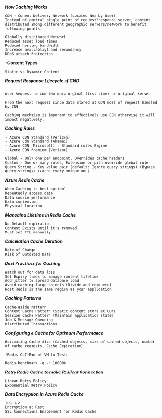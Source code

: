 ***How Caching Works***

```
CDN - Conent Delivery Network (Located Nearby User)
Instead of central single point of request/response server, content distributed among different geographic servers/network to benefit following points.

Globally distributed Network
Reduced asset load times
Reduced hosting bandwidth
Increase availabliyt and redundancy
DDoS attach Protection

```

***Content Types**
```
Static vs Dynamic Content
```

***Request Response Lifecycle of CND***
```

User Request -> CDN (No data orginal first time) -> Original Server

From the next request since data stored at CDN most of request handled by CDN

Caching mechnism is imporant to effectively use CDN otherwise it will impact negatively.

```

***Caching Rules***
```
- Azure CDN Standard (Verizon)
- Azure Cdn Standard (Akamai)
- Azure CDN (Microsoft) - Standard rules Engine
- Azure CDN Premium (Verizon)

Global - Only one per endpoint, Overrides cache headers
Custom - One or many rules, Extension or path override global rule
Query String - Key value pair (default: Ignore query strings) (Bypass query strings) (Cache Every unique URL)
```

***Azure Redis Cache***
```
When Caching is best option?
Repeatedly access data
Data source performance
Data contention
Physical location 
```
***Managing Lifetime in Redis Cache***
```
No Default expiration
Content Exists until it's removed
Must set TTL manually
```
***Calculation Cache Duration***
```
Rate of Change
Risk of Outdated Data
```

***Best Practices for Caching***
```
Watch out for data loss
Set Expiry times to manage content lifetime
Add jitter to spread database load
Avoid caching large objects (Divide and conquere)
Host Redis in the same region as your application
```

***Caching Patterns***
```
Cache-aside Pattern
Content Cache Pattern (Static content store at CDN)
Session Cache Pattern (Maintain application state)
Job & Message Queueing 
Distributed Transactions
```

***Configuring a Cache for Optimum Performance***
```
Estimating Cache Size (Cached objects, size of cached objects, number of cache requests, Cache Expiration)

(Redis CLI)Run of VM to Test:

Redis-benchmark -q -n 100000
```

***Retry Redic Cache to make Resilent Connection***
```
Linear Retry Policy
Exponential Retry Policy
```

***Data Encryption in Azure Redis Cache***
```
TLS 1.2
Encryption at Rest
SSL Connections Enablement for Redis Cache
```